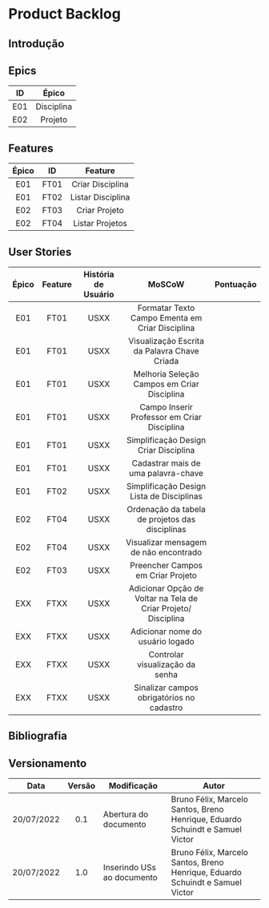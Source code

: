 # Product Backlog

## Introdução


## Epics
| **ID** | **Épico** |
| :-: | :-: |
| E01 | Disciplina |
| E02 | Projeto |

## Features
| **Épico** | **ID** | **Feature** |
| :-: | :-: | :-: |
| E01 | FT01 | Criar Disciplina |
| E01 | FT02 | Listar Disciplina |
| E02 | FT03 | Criar Projeto |
| E02 | FT04 | Listar Projetos |

## User Stories
| **Épico** | **Feature** | **História de Usuário** | **MoSCoW** | **Pontuação** |
| :-: | :-: | :-: | :-: | :-: |
| E01 | FT01 | USXX | Formatar Texto Campo Ementa em Criar Disciplina |
| E01 | FT01 | USXX | Visualização Escrita da Palavra Chave Criada |
| E01 | FT01 | USXX | Melhoria Seleção Campos em Criar Disciplina |
| E01 | FT01 | USXX | Campo Inserir Professor em Criar Disciplina |
| E01 | FT01 | USXX | Simplificação Design Criar Disciplina |
| E01 | FT01 | USXX | Cadastrar mais de uma palavra-chave |
| E01 | FT02 | USXX | Simplificação Design Lista de Disciplinas |
| E02 | FT04 | USXX | Ordenação da tabela de projetos das disciplinas |
| E02 | FT04 | USXX | Visualizar mensagem de não encontrado |
| E02 | FT03 | USXX | Preencher Campos em Criar Projeto |
| EXX | FTXX | USXX | Adicionar Opção de Voltar na Tela de Criar Projeto/ Disciplina |
| EXX | FTXX | USXX | Adicionar nome do usuário logado |
| EXX | FTXX | USXX | Controlar visualização da senha |
| EXX | FTXX | USXX | Sinalizar campos obrigatórios no cadastro |

## Bibliografia


## Versionamento
| **Data** | **Versão** | **Modificação** | **Autor** |
| :-: | :-: | --- | --- |
| 20/07/2022 | 0.1 | Abertura do documento | Bruno Félix, Marcelo Santos, Breno Henrique, Eduardo Schuindt e Samuel Victor |
| 20/07/2022 | 1.0 | Inserindo USs ao documento | Bruno Félix, Marcelo Santos, Breno Henrique, Eduardo Schuindt e Samuel Victor |